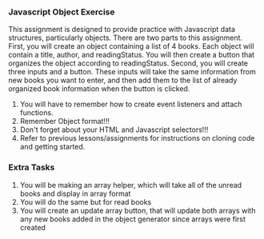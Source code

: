 ### Javascript Object Exercise

This assignment is designed to provide practice with Javascript data structures, particularly
objects. There are two parts to this assignment. First, you will create an object containing
a list of 4 books. Each object will contain a title, author, and readingStatus. You will
then create a button that organizes the object according to readingStatus. Second, you will
create three inputs and a button. These inputs will take the same information from new books you want to enter,
and then add them to the list of already organized book information when the button is clicked.

1. You will have to remember how to create event listeners and attach functions.
2. Remember Object format!!!
3. Don't forget about your HTML and Javascript selectors!!!
4. Refer to previous lessons/assignments for instructions on cloning code and getting started.

### Extra Tasks

1. You will be making an array helper, which will take all of the unread books and display in array format
2. You will do the same but for read books
3. You will create an update array button, that will update
   both arrays with any new books added in the object generator since arrays were first created

